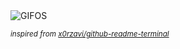 <div align="justify">
<picture>
    <source media="(prefers-color-scheme: dark)" srcset="https://i.ibb.co/7nRyJwg/output-gif.gif">
    <source media="(prefers-color-scheme: light)" srcset="https://i.ibb.co/7nRyJwg/output-gif.gif">
    <img alt="GIFOS" src="https://i.ibb.co/7nRyJwg/output-gif.gif">
</picture>

<sub><i>inspired from [x0rzavi/github-readme-terminal](https://github.com/x0rzavi/github-readme-terminal)</i></sub>

</div>

<!-- Image deletion URL: https://ibb.co/T4bhBVK/ebde8153fbe63829b56fed49f6e92128 -->